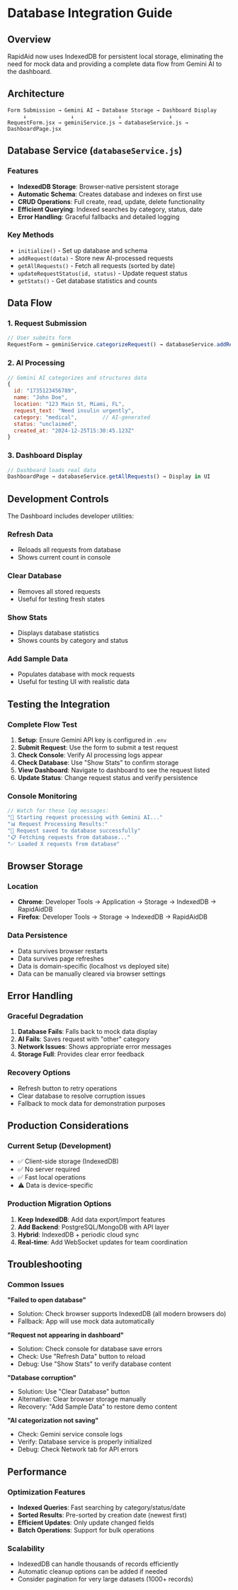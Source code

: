 # Database Integration Guide

## Overview
RapidAid now uses IndexedDB for persistent local storage, eliminating the need for mock data and providing a complete data flow from Gemini AI to the dashboard.

## Architecture

```
Form Submission → Gemini AI → Database Storage → Dashboard Display
     ↓              ↓              ↓               ↓
RequestForm.jsx → geminiService.js → databaseService.js → DashboardPage.jsx
```

## Database Service (`databaseService.js`)

### Features
- **IndexedDB Storage**: Browser-native persistent storage
- **Automatic Schema**: Creates database and indexes on first use
- **CRUD Operations**: Full create, read, update, delete functionality
- **Efficient Querying**: Indexed searches by category, status, date
- **Error Handling**: Graceful fallbacks and detailed logging

### Key Methods
- `initialize()` - Set up database and schema
- `addRequest(data)` - Store new AI-processed requests
- `getAllRequests()` - Fetch all requests (sorted by date)
- `updateRequestStatus(id, status)` - Update request status
- `getStats()` - Get database statistics and counts

## Data Flow

### 1. Request Submission
```javascript
// User submits form
RequestForm → geminiService.categorizeRequest() → databaseService.addRequest()
```

### 2. AI Processing
```javascript
// Gemini AI categorizes and structures data
{
  id: "1735123456789",
  name: "John Doe",
  location: "123 Main St, Miami, FL",
  request_text: "Need insulin urgently",
  category: "medical",        // AI-generated
  status: "unclaimed",
  created_at: "2024-12-25T15:30:45.123Z"
}
```

### 3. Dashboard Display
```javascript
// Dashboard loads real data
DashboardPage → databaseService.getAllRequests() → Display in UI
```

## Development Controls

The Dashboard includes developer utilities:

### Refresh Data
- Reloads all requests from database
- Shows current count in console

### Clear Database
- Removes all stored requests
- Useful for testing fresh states

### Show Stats
- Displays database statistics
- Shows counts by category and status

### Add Sample Data
- Populates database with mock requests
- Useful for testing UI with realistic data

## Testing the Integration

### Complete Flow Test
1. **Setup**: Ensure Gemini API key is configured in `.env`
2. **Submit Request**: Use the form to submit a test request
3. **Check Console**: Verify AI processing logs appear
4. **Check Database**: Use "Show Stats" to confirm storage
5. **View Dashboard**: Navigate to dashboard to see the request listed
6. **Update Status**: Change request status and verify persistence

### Console Monitoring
```javascript
// Watch for these log messages:
"🚀 Starting request processing with Gemini AI..."
"📊 Request Processing Results:"
"💾 Request saved to database successfully"
"📋 Fetching requests from database..."
"✅ Loaded X requests from database"
```

## Browser Storage

### Location
- **Chrome**: Developer Tools → Application → Storage → IndexedDB → RapidAidDB
- **Firefox**: Developer Tools → Storage → IndexedDB → RapidAidDB

### Data Persistence
- Data survives browser restarts
- Data survives page refreshes
- Data is domain-specific (localhost vs deployed site)
- Data can be manually cleared via browser settings

## Error Handling

### Graceful Degradation
1. **Database Fails**: Falls back to mock data display
2. **AI Fails**: Saves request with "other" category
3. **Network Issues**: Shows appropriate error messages
4. **Storage Full**: Provides clear error feedback

### Recovery Options
- Refresh button to retry operations
- Clear database to resolve corruption issues
- Fallback to mock data for demonstration purposes

## Production Considerations

### Current Setup (Development)
- ✅ Client-side storage (IndexedDB)
- ✅ No server required
- ✅ Fast local operations
- ⚠️ Data is device-specific

### Production Migration Options
1. **Keep IndexedDB**: Add data export/import features
2. **Add Backend**: PostgreSQL/MongoDB with API layer
3. **Hybrid**: IndexedDB + periodic cloud sync
4. **Real-time**: Add WebSocket updates for team coordination

## Troubleshooting

### Common Issues

**"Failed to open database"**
- Solution: Check browser supports IndexedDB (all modern browsers do)
- Fallback: App will use mock data automatically

**"Request not appearing in dashboard"**
- Solution: Check console for database save errors
- Check: Use "Refresh Data" button to reload
- Debug: Use "Show Stats" to verify database content

**"Database corruption"**
- Solution: Use "Clear Database" button
- Alternative: Clear browser storage manually
- Recovery: "Add Sample Data" to restore demo content

**"AI categorization not saving"**
- Check: Gemini service console logs
- Verify: Database service is properly initialized
- Debug: Check Network tab for API errors

## Performance

### Optimization Features
- **Indexed Queries**: Fast searching by category/status/date
- **Sorted Results**: Pre-sorted by creation date (newest first)
- **Efficient Updates**: Only update changed fields
- **Batch Operations**: Support for bulk operations

### Scalability
- IndexedDB can handle thousands of records efficiently
- Automatic cleanup options can be added if needed
- Consider pagination for very large datasets (1000+ records)